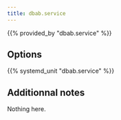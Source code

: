 ```yaml
---
title: dbab.service
---
```


{{% provided_by "dbab.service" %}}

## Options

{{% systemd_unit "dbab.service" %}}

## Additionnal notes

Nothing here.